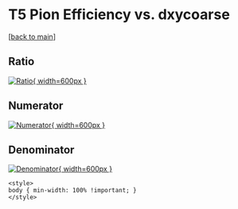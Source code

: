 # T5 Pion Efficiency vs. dxycoarse

[[back to main](./)]



## Ratio

[![Ratio](../mtv/var/T5_211_eff_dxycoarse.png){ width=600px }](../mtv/var/T5_211_eff_dxycoarse.pdf)

## Numerator

[![Numerator](../mtv/num/T5_211_eff_dxycoarse_num0.png){ width=600px }](../mtv/num/T5_211_eff_dxycoarse_num0.pdf)

## Denominator

[![Denominator](../mtv/den/T5_211_eff_dxycoarse_den.png){ width=600px }](../mtv/den/T5_211_eff_dxycoarse_den.pdf)


``` {=html}
<style>
body { min-width: 100% !important; }
</style>
```

